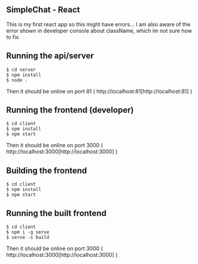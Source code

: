 ## SimpleChat - React
This is my first react app so this might have errors...
I am also aware of the error shown in developer console about className, which im not sure how to fix.

## Running the api/server

```
$ cd server
$ npm install
$ node .
```

Then it should be online on port 81 ( http://localhost:81[http://localhost:81] )

## Running the frontend (developer)

```
$ cd client
$ npm install
$ npm start
```
Then it should be online on port 3000 ( http://localhost:3000[http://localhost:3000] )

## Building the frontend

```
$ cd client
$ npm install
$ npm start
```

## Running the built frontend

```
$ cd client
$ npm i -g serve
$ serve -s build
```

Then it should be online on port 3000 ( http://localhost:3000[http://localhost:3000] )